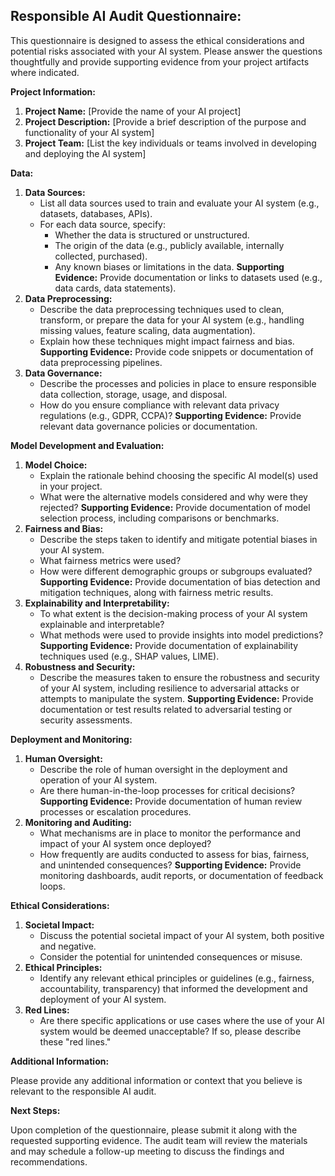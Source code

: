 ## Responsible AI Audit Questionnaire: 

This questionnaire is designed to assess the ethical considerations and potential risks associated with your AI system. Please answer the questions thoughtfully and provide supporting evidence from your project artifacts where indicated.

**Project Information:**

1. **Project Name:**  [Provide the name of your AI project]
2. **Project Description:** [Provide a brief description of the purpose and functionality of your AI system]
3. **Project Team:** [List the key individuals or teams involved in developing and deploying the AI system]

**Data:**

1. **Data Sources:** 
    * List all data sources used to train and evaluate your AI system (e.g., datasets, databases, APIs). 
    * For each data source, specify:
        *  Whether the data is structured or unstructured.
        *  The origin of the data (e.g., publicly available, internally collected, purchased).
        *  Any known biases or limitations in the data.
   **Supporting Evidence:** Provide documentation or links to datasets used (e.g., data cards, data statements).
2. **Data Preprocessing:**
    * Describe the data preprocessing techniques used to clean, transform, or prepare the data for your AI system (e.g., handling missing values, feature scaling, data augmentation). 
    * Explain how these techniques might impact fairness and bias.
    **Supporting Evidence:** Provide code snippets or documentation of data preprocessing pipelines.
3. **Data Governance:**
    * Describe the processes and policies in place to ensure responsible data collection, storage, usage, and disposal. 
    * How do you ensure compliance with relevant data privacy regulations (e.g., GDPR, CCPA)?
    **Supporting Evidence:** Provide relevant data governance policies or documentation.

**Model Development and Evaluation:**

1. **Model Choice:**
    * Explain the rationale behind choosing the specific AI model(s) used in your project. 
    * What were the alternative models considered and why were they rejected?
    **Supporting Evidence:**  Provide documentation of model selection process, including comparisons or benchmarks.
2. **Fairness and Bias:**
    * Describe the steps taken to identify and mitigate potential biases in your AI system. 
    * What fairness metrics were used? 
    * How were different demographic groups or subgroups evaluated?
    **Supporting Evidence:**  Provide documentation of bias detection and mitigation techniques, along with fairness metric results.
3. **Explainability and Interpretability:**
    * To what extent is the decision-making process of your AI system explainable and interpretable?
    * What methods were used to provide insights into model predictions?
    **Supporting Evidence:** Provide documentation of explainability techniques used (e.g., SHAP values, LIME).
4. **Robustness and Security:** 
    *  Describe the measures taken to ensure the robustness and security of your AI system, including resilience to adversarial attacks or attempts to manipulate the system.
    **Supporting Evidence:** Provide documentation or test results related to adversarial testing or security assessments. 

**Deployment and Monitoring:**

1. **Human Oversight:**
    * Describe the role of human oversight in the deployment and operation of your AI system. 
    *  Are there human-in-the-loop processes for critical decisions? 
    **Supporting Evidence:**  Provide documentation of human review processes or escalation procedures. 
2. **Monitoring and Auditing:**
    * What mechanisms are in place to monitor the performance and impact of your AI system once deployed? 
    * How frequently are audits conducted to assess for bias, fairness, and unintended consequences?
    **Supporting Evidence:**  Provide monitoring dashboards, audit reports, or documentation of feedback loops.

**Ethical Considerations:**

1. **Societal Impact:**
    * Discuss the potential societal impact of your AI system, both positive and negative. 
    *  Consider the potential for unintended consequences or misuse.
2. **Ethical Principles:**
    * Identify any relevant ethical principles or guidelines (e.g., fairness, accountability, transparency) that informed the development and deployment of your AI system. 
3. **Red Lines:**
    *  Are there specific applications or use cases where the use of your AI system would be deemed unacceptable? If so, please describe these "red lines."

**Additional Information:**

Please provide any additional information or context that you believe is relevant to the responsible AI audit.

**Next Steps:**

Upon completion of the questionnaire, please submit it along with the requested supporting evidence.  The audit team will review the materials and may schedule a follow-up meeting to discuss the findings and recommendations. 

